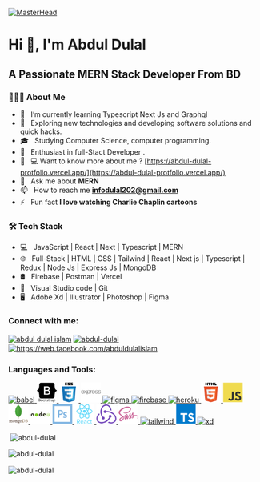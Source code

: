 [![MasterHead](https://i.ibb.co/PCd6bvP/Abdul-Dulal-3.png)](https://rishavchanda.io)

<h1>Hi 👋, I'm Abdul Dulal</h1>
<h2> A Passionate MERN Stack Developer From BD </h2>

<h3> 👨🏻‍💻 About Me </h3>

- 🔭 &nbsp; I’m currently learning Typescript Next Js and Graphql
- 🤔 &nbsp; Exploring new technologies and developing software solutions and quick hacks.
- 🎓 &nbsp; Studying Computer Science, computer programming.
- 🌱 &nbsp; Enthusiast in full-Stact Developer .
- 👨‍ &nbsp; 💻 Want to know more about me ? [https://abdul-dulal-protfolio.vercel.app/](https://abdul-dulal-protfolio.vercel.app/)
- 💬 &nbsp; Ask me about **MERN**
- 📫 &nbsp; How to reach me **infodulal202@gmail.com**
- ⚡ &nbsp; Fun fact **I love watching Charlie Chaplin cartoons**

<h3>🛠 Tech Stack</h3>

- 💻 &nbsp; JavaScript | React | Next  | Typescript | MERN  
- 🌐 &nbsp; Full-Stack  | HTML | CSS | Tailwind  | React | Next js | Typescript | Redux | Node Js | Express Js | MongoDB 
- 🛢 &nbsp;  Firebase | Postman | Vercel 
- 🔧 &nbsp;  Visual Studio code  | Git
- 🖥 &nbsp; Adobe Xd | Illustrator | Photoshop | Figma

<h3 align="left">Connect with me:</h3>
<p align="left">
<a href="https://linkedin.com/in/abdul dulal islam" target="blank"><img align="center" src="https://raw.githubusercontent.com/rahuldkjain/github-profile-readme-generator/master/src/images/icons/Social/linked-in-alt.svg" alt="abdul dulal islam" height="30" width="40" /></a>
<a href="https://stackoverflow.com/users/abdul-dulal" target="blank"><img align="center" src="https://raw.githubusercontent.com/rahuldkjain/github-profile-readme-generator/master/src/images/icons/Social/stack-overflow.svg" alt="abdul-dulal" height="30" width="40" /></a>
<a href="https://fb.com/https://web.facebook.com/abduldulalislam" target="blank"><img align="center" src="https://raw.githubusercontent.com/rahuldkjain/github-profile-readme-generator/master/src/images/icons/Social/facebook.svg" alt="https://web.facebook.com/abduldulalislam" height="30" width="40" /></a>
</p>

<h3 align="left">Languages and Tools:</h3>
<p align="left"> <a href="https://babeljs.io/" target="_blank" rel="noreferrer"> <img src="https://www.vectorlogo.zone/logos/babeljs/babeljs-icon.svg" alt="babel" width="40" height="40"/> </a> <a href="https://getbootstrap.com" target="_blank" rel="noreferrer"> <img src="https://raw.githubusercontent.com/devicons/devicon/master/icons/bootstrap/bootstrap-plain-wordmark.svg" alt="bootstrap" width="40" height="40"/> </a> <a href="https://www.w3schools.com/css/" target="_blank" rel="noreferrer"> <img src="https://raw.githubusercontent.com/devicons/devicon/master/icons/css3/css3-original-wordmark.svg" alt="css3" width="40" height="40"/> </a> <a href="https://expressjs.com" target="_blank" rel="noreferrer"> <img src="https://raw.githubusercontent.com/devicons/devicon/master/icons/express/express-original-wordmark.svg" alt="express" width="40" height="40"/> </a> <a href="https://www.figma.com/" target="_blank" rel="noreferrer"> <img src="https://www.vectorlogo.zone/logos/figma/figma-icon.svg" alt="figma" width="40" height="40"/> </a> <a href="https://firebase.google.com/" target="_blank" rel="noreferrer"> <img src="https://www.vectorlogo.zone/logos/firebase/firebase-icon.svg" alt="firebase" width="40" height="40"/> </a> <a href="https://heroku.com" target="_blank" rel="noreferrer"> <img src="https://www.vectorlogo.zone/logos/heroku/heroku-icon.svg" alt="heroku" width="40" height="40"/> </a> <a href="https://www.w3.org/html/" target="_blank" rel="noreferrer"> <img src="https://raw.githubusercontent.com/devicons/devicon/master/icons/html5/html5-original-wordmark.svg" alt="html5" width="40" height="40"/> </a> <a href="https://developer.mozilla.org/en-US/docs/Web/JavaScript" target="_blank" rel="noreferrer"> <img src="https://raw.githubusercontent.com/devicons/devicon/master/icons/javascript/javascript-original.svg" alt="javascript" width="40" height="40"/> </a> <a href="https://www.mongodb.com/" target="_blank" rel="noreferrer"> <img src="https://raw.githubusercontent.com/devicons/devicon/master/icons/mongodb/mongodb-original-wordmark.svg" alt="mongodb" width="40" height="40"/> </a> <a href="https://nodejs.org" target="_blank" rel="noreferrer"> <img src="https://raw.githubusercontent.com/devicons/devicon/master/icons/nodejs/nodejs-original-wordmark.svg" alt="nodejs" width="40" height="40"/> </a> <a href="https://www.photoshop.com/en" target="_blank" rel="noreferrer"> <img src="https://raw.githubusercontent.com/devicons/devicon/master/icons/photoshop/photoshop-line.svg" alt="photoshop" width="40" height="40"/> </a> <a href="https://reactjs.org/" target="_blank" rel="noreferrer"> <img src="https://raw.githubusercontent.com/devicons/devicon/master/icons/react/react-original-wordmark.svg" alt="react" width="40" height="40"/> </a> <a href="https://redux.js.org" target="_blank" rel="noreferrer"> <img src="https://raw.githubusercontent.com/devicons/devicon/master/icons/redux/redux-original.svg" alt="redux" width="40" height="40"/> </a> <a href="https://sass-lang.com" target="_blank" rel="noreferrer"> <img src="https://raw.githubusercontent.com/devicons/devicon/master/icons/sass/sass-original.svg" alt="sass" width="40" height="40"/> </a> <a href="https://tailwindcss.com/" target="_blank" rel="noreferrer"> <img src="https://www.vectorlogo.zone/logos/tailwindcss/tailwindcss-icon.svg" alt="tailwind" width="40" height="40"/> </a> <a href="https://www.typescriptlang.org/" target="_blank" rel="noreferrer"> <img src="https://raw.githubusercontent.com/devicons/devicon/master/icons/typescript/typescript-original.svg" alt="typescript" width="40" height="40"/> </a> <a href="https://www.adobe.com/products/xd.html" target="_blank" rel="noreferrer"> <img src="https://cdn.worldvectorlogo.com/logos/adobe-xd.svg" alt="xd" width="40" height="40"/> </a> </p>

<p>&nbsp;<img align="center" src="https://github-readme-stats.vercel.app/api?username=abdul-dulal&show_icons=true&locale=en" alt="abdul-dulal" /></p>

<p><img align="center" src="https://github-readme-stats.vercel.app/api/top-langs?username=abdul-dulal&show_icons=true&locale=en&layout=compact" alt="abdul-dulal" /></p>


<p><img align="center" src="https://github-readme-streak-stats.herokuapp.com/?user=abdul-dulal&" alt="abdul-dulal" /></p>
